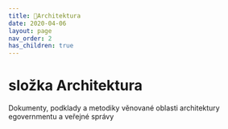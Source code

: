 ```yaml
---
title: 📁Architektura
date: 2020-04-06
layout: page
nav_order: 2
has_children: true
---
```


# složka Architektura

Dokumenty, podklady a metodiky věnované oblasti architektury egovernmentu a veřejné správy

